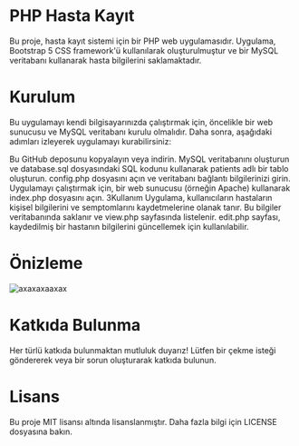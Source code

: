 # PHP Hasta Kayıt
Bu proje, hasta kayıt sistemi için bir PHP web uygulamasıdır. Uygulama, Bootstrap 5 CSS framework'ü kullanılarak oluşturulmuştur ve bir MySQL veritabanı kullanarak hasta bilgilerini saklamaktadır.

# Kurulum
Bu uygulamayı kendi bilgisayarınızda çalıştırmak için, öncelikle bir web sunucusu ve MySQL veritabanı kurulu olmalıdır. Daha sonra, aşağıdaki adımları izleyerek uygulamayı kurabilirsiniz:

Bu GitHub deposunu kopyalayın veya indirin.
MySQL veritabanını oluşturun ve database.sql dosyasındaki SQL kodunu kullanarak patients adlı bir tablo oluşturun.
config.php dosyasını açın ve veritabanı bağlantı bilgilerinizi girin.
Uygulamayı çalıştırmak için, bir web sunucusu (örneğin Apache) kullanarak index.php dosyasını açın.
3Kullanım
Uygulama, kullanıcıların hastaların kişisel bilgilerini ve semptomlarını kaydetmelerine olanak tanır. Bu bilgiler veritabanında saklanır ve view.php sayfasında listelenir. edit.php sayfası, kaydedilmiş bir hastanın bilgilerini güncellemek için kullanılabilir.

# Önizleme
![axaxaxaaxax](https://user-images.githubusercontent.com/67739721/235375508-d73ddf93-83b5-453a-8bb0-6d81fe16b9c6.png)


# Katkıda Bulunma
Her türlü katkıda bulunmaktan mutluluk duyarız! Lütfen bir çekme isteği göndererek veya bir sorun oluşturarak katkıda bulunun.

# Lisans
Bu proje MIT lisansı altında lisanslanmıştır. Daha fazla bilgi için LICENSE dosyasına bakın.
